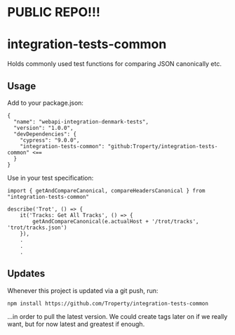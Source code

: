 # PUBLIC REPO!!!
# integration-tests-common

Holds commonly used test functions for comparing JSON canonically etc.

## Usage
Add to your package.json:
```
{
  "name": "webapi-integration-denmark-tests",
  "version": "1.0.0",
  "devDependencies": {
    "cypress": "9.0.0",
    "integration-tests-common": "github:Troperty/integration-tests-common" <==
  }
}
```

Use in your test specification:
```
import { getAndCompareCanonical, compareHeadersCanonical } from "integration-tests-common"

describe('Trot', () => {
    it('Tracks: Get All Tracks', () => {
        getAndCompareCanonical(e.actualHost + '/trot/tracks', 'trot/tracks.json')
    }),
    .
    .
    .
```

## Updates
Whenever this project is updated via a git push, run:
```
npm install https://github.com/Troperty/integration-tests-common
````
...in order to pull the latest version. We could create tags later on if we really want, but for now latest and greatest if enough.